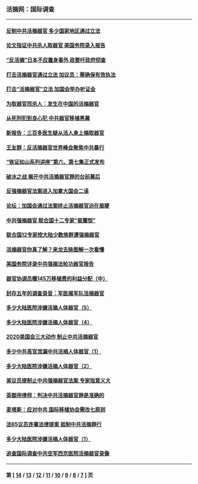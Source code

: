 ### 活摘网：国际调查
---
#### [反制中共活摘器官 多少国家地区通过立法](../../pages/nf5947/n14009863.md?08110430) 
#### [论文指证中共杀人取器官 美国务院录入报告](../../pages/nf5947/n13999890.md?08110430) 
#### [“反活摘”日本不应置身事外 政要吁政府彻查](../../pages/nf5947/n13971188.md?08110430) 
#### [打击活摘器官通过立法 加议员：需确保有效执法](../../pages/nf5947/n13886356.md?08110430) 
#### [打击“活摘器官”立法 加国会举办听证会](../../pages/nf5947/n13869362.md?08110430) 
#### [为取器官而杀人：发生在中国的活摘器官](../../pages/nf5947/n13794731.md?08110430) 
#### [从死刑犯到良心犯 中共器官移植黑幕](../../pages/nf5947/n13764669.md?08110430) 
#### [新报告：三百多医生疑从活人身上摘取器官](../../pages/nf5947/n13703044.md?08110430) 
#### [王友群：反活摘器官世界峰会聚焦中共暴行](../../pages/nf5947/n13250738.md?08110430) 
#### [“铁证如山系列讲座”第六、第七集正式发布](../../pages/nf5947/n13106287.md?08110430) 
#### [破冰之战 揭开中共活摘器官罪的台前幕后](../../pages/nf5947/n13082457.md?08110430) 
#### [反强摘器官法案进入加拿大国会二读](../../pages/nf5947/n13033450.md?08110430) 
#### [论坛：加国会通过法案终止活摘器官迫在眉睫](../../pages/nf5947/n13029839.md?08110430) 
#### [中共强摘器官 联合国十二专家“极震惊”](../../pages/nf5947/n13024313.md?08110430) 
#### [联合国12专家控大陆少数族群遭强摘器官](../../pages/nf5947/n13023877.md?08110430) 
#### [活摘器官你真了解？来龙去脉图解一次看懂](../../pages/nf5947/n13013820.md?08110430) 
#### [美国务院详录中共强摘法轮功器官报告](../../pages/nf5947/n12944519.md?08110430) 
#### [器官协调员曝145万移植费的利益分配（中）](../../pages/nf5947/n12894547.md?08110430) 
#### [封存五年的调查录音：军医揭军队活摘器官](../../pages/nf5947/n12798692.md?08110430) 
#### [多少大陆医院涉嫌活摘人体器官（5）](../../pages/nf5947/n12768383.md?08110430) 
#### [多少大陆医院涉嫌活摘人体器官（4）](../../pages/nf5947/n12664434.md?08110430) 
#### [2020美国会三大动作 制止中共活摘器官](../../pages/nf5947/n12682004.md?08110430) 
#### [多少中共高官泄漏中共活摘人体器官（1）](../../pages/nf5947/n12671234.md?08110430) 
#### [多少大陆医院涉嫌活摘人体器官（2）](../../pages/nf5947/n12655589.md?08110430) 
#### [美议员提制止中共强摘器官法案 专家指意义大](../../pages/nf5947/n12630561.md?08110430) 
#### [英御用律师：判决中共活摘器官罪是准确的](../../pages/nf5947/n12580740.md?08110430) 
#### [麦塔斯：应对中共 国际移植协会需改七原则](../../pages/nf5947/n12514711.md?08110430) 
#### [法65议员连署法律提案 抵制中共活摘罪行](../../pages/nf5947/n12437047.md?08110430) 
#### [多少大陆医院涉嫌活摘人体器官（1）](../../pages/nf5947/n12414284.md?08110430) 
#### [追查国际调查中共空军西京医院活摘器官录像](../../pages/nf5947/n12348837.md?08110430) 

---
#### 第 [ [14](./14.md?08110430) / [13](./13.md?08110430) / [12](./12.md?08110430) / [11](./11.md?08110430) / [10](./10.md?08110430) / [9](./9.md?08110430) / [8](./8.md?08110430) / [7](./7.md?08110430) ] 页
